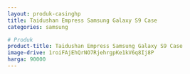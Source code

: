 ```yaml
---
layout: produk-casinghp
title: Taidushan Empress Samsung Galaxy S9 Case
categories: samsung

# Produk
product-title: Taidushan Empress Samsung Galaxy S9 Case
image-drive: 1roiFAjEhQrNO7RjehrgpKe1kV6q8Ij8P
harga: 90000
---
```

